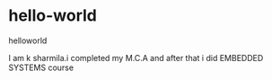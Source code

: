 # hello-world
helloworld

I am k sharmila.i completed my M.C.A and after that i did EMBEDDED SYSTEMS course 
